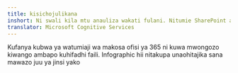 ```yaml
---
title: kisichojulikana
inshort: Ni swali kila mtu anauliza wakati fulani. Nitumie SharePoint au OneDrive kwa ajili ya biashara?
translator: Microsoft Cognitive Services
---
```



Kufanya kubwa ya watumiaji wa makosa ofisi ya 365 ni kuwa mwongozo kiwango ambapo kuhifadhi faili. Infographic hii nitakupa unaohitajika sana mawazo juu ya jinsi yako 


